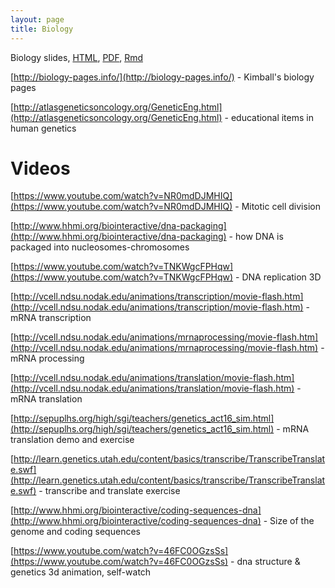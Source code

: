 ```yaml
---
layout: page
title: Biology
---
```


Biology slides, [HTML](/BIOS567/assets/presentation_Biology/02_Molecular_Biology.html), [PDF](/BIOS567/assets/presentation_Biology/02_Molecular_Biology.pdf), [Rmd](/BIOS567/assets/presentation_Biology/02_Molecular_Biology.Rmd)

[http://biology-pages.info/](http://biology-pages.info/) - Kimball's biology pages

[http://atlasgeneticsoncology.org/GeneticEng.html](http://atlasgeneticsoncology.org/GeneticEng.html) - educational items in human genetics

# Videos

[https://www.youtube.com/watch?v=NR0mdDJMHIQ](https://www.youtube.com/watch?v=NR0mdDJMHIQ) - Mitotic cell division

[http://www.hhmi.org/biointeractive/dna-packaging](http://www.hhmi.org/biointeractive/dna-packaging) - how DNA is packaged into nucleosomes-chromosomes

[https://www.youtube.com/watch?v=TNKWgcFPHqw](https://www.youtube.com/watch?v=TNKWgcFPHqw) - DNA replication 3D

[http://vcell.ndsu.nodak.edu/animations/transcription/movie-flash.htm](http://vcell.ndsu.nodak.edu/animations/transcription/movie-flash.htm) - mRNA transcription

[http://vcell.ndsu.nodak.edu/animations/mrnaprocessing/movie-flash.htm](http://vcell.ndsu.nodak.edu/animations/mrnaprocessing/movie-flash.htm) - mRNA processing

[http://vcell.ndsu.nodak.edu/animations/translation/movie-flash.htm](http://vcell.ndsu.nodak.edu/animations/translation/movie-flash.htm) - mRNA translation

[http://sepuplhs.org/high/sgi/teachers/genetics_act16_sim.html](http://sepuplhs.org/high/sgi/teachers/genetics_act16_sim.html) - mRNA translation demo and exercise

[http://learn.genetics.utah.edu/content/basics/transcribe/TranscribeTranslate.swf](http://learn.genetics.utah.edu/content/basics/transcribe/TranscribeTranslate.swf) - transcribe and translate exercise

[http://www.hhmi.org/biointeractive/coding-sequences-dna](http://www.hhmi.org/biointeractive/coding-sequences-dna) - Size of the genome and coding sequences

[https://www.youtube.com/watch?v=46FC0OGzsSs](https://www.youtube.com/watch?v=46FC0OGzsSs) - dna structure & genetics 3d animation, self-watch
